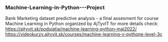 ### Machine-Learning-in-Python---Project
Bank Marketing dataset predictive analysis - a final assesment for course Machine Learning in Python organized by AjTyvIT
for more details check: https://ajtyvit.sk/podujatia/machine-learning-python-maj2022/
https://videokurzy.ajtyvit.sk/courses/machine-learning-v-pythone-level-3c
